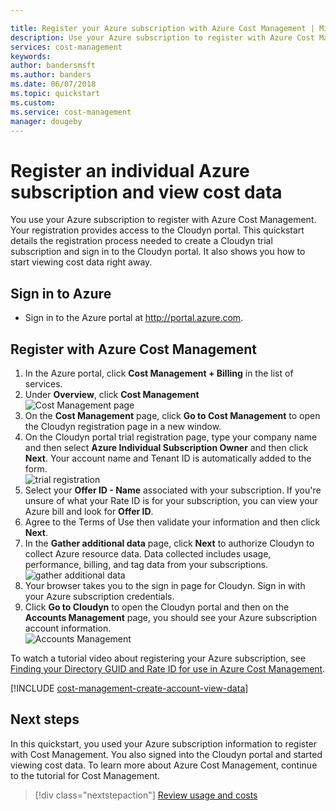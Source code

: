 ```yaml
---

title: Register your Azure subscription with Azure Cost Management | Microsoft Docs
description: Use your Azure subscription to register with Azure Cost Management.
services: cost-management
keywords:
author: bandersmsft
ms.author: banders
ms.date: 06/07/2018
ms.topic: quickstart
ms.custom:
ms.service: cost-management
manager: dougeby
---
```



# Register an individual Azure subscription and view cost data

You use your Azure subscription to register with Azure Cost Management. Your registration provides access to the Cloudyn portal. This quickstart details the registration process needed to create a Cloudyn trial subscription and sign in to the Cloudyn portal. It also shows you how to start viewing cost data right away.

## Sign in to Azure

- Sign in to the Azure portal at http://portal.azure.com.

## Register with Azure Cost Management

1. In the Azure portal, click **Cost Management + Billing** in the list of services.
2. Under **Overview**, click **Cost Management**  
    ![Cost Management page](./media/quick-register-azure-sub/cost-mgt-billing-service.png)
3. On the **Cost Management** page, click **Go to Cost Management** to open the Cloudyn registration page in a new window.
4. On the Cloudyn portal trial registration page, type your company name and then select **Azure Individual Subscription Owner** and then click **Next**. Your account name and Tenant ID is automatically added to the form.  
    ![trial registration](./media/quick-register-azure-sub/trial-reg-ind.png)
5. Select your **Offer ID - Name** associated with your subscription. If you're unsure of what your Rate ID is for your subscription, you can view your Azure bill and look for **Offer ID**.
6. Agree to the Terms of Use then validate your information and then click **Next**.
7. In the **Gather additional data** page, click **Next** to authorize Cloudyn to collect Azure resource data. Data collected includes usage, performance, billing, and tag data from your subscriptions.  
    ![gather additional data](./media/quick-register-azure-sub/gather-additional.png)
8. Your browser takes you to the sign in page for Cloudyn. Sign in with your Azure subscription credentials.
9. Click **Go to Cloudyn** to open the Cloudyn portal and then on the **Accounts Management** page, you should see your Azure subscription account information.  
    ![Accounts Management](./media/quick-register-azure-sub/accounts-mgt.png)

To watch a tutorial video about registering your Azure subscription, see [Finding your Directory GUID and Rate ID for use in Azure Cost Management](https://youtu.be/PaRjnyaNGMI).

[!INCLUDE [cost-management-create-account-view-data](../../includes/cost-management-create-account-view-data.md)]

## Next steps

In this quickstart, you used your Azure subscription information to register with Cost Management. You also signed into the Cloudyn portal and started viewing cost data. To learn more about Azure Cost Management, continue to the tutorial for Cost Management.

> [!div class="nextstepaction"]
> [Review usage and costs](./tutorial-review-usage.md)
